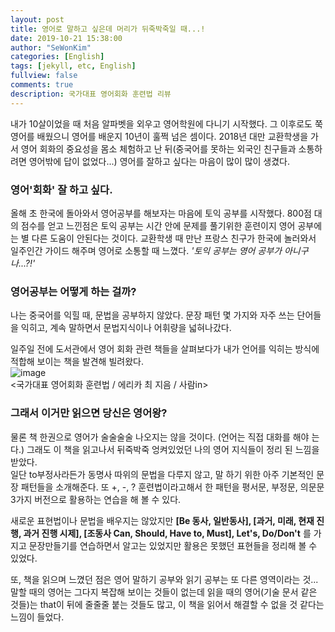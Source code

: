 ```yaml
---
layout: post
title: 영어로 말하고 싶은데 머리가 뒤죽박죽일 때...!
date: 2019-10-21 15:38:00
author: "SeWonKim"
categories: [English]
tags: [jekyll, etc, English]
fullview: false
comments: true
description: 국가대표 영어회화 훈련법 리뷰
---
```


내가 10살이었을 때 처음 알파벳을 외우고 영어학원에 다니기 시작했다. 그 이후로도 쭉 영어를 배웠으니 영어를 배운지 10년이 훌쩍 넘은 셈이다.
2018년 대만 교환학생을 가서 영어 회화의 중요성을 몸소 체험하고 난 뒤(중국어를 못하는 외국인 친구들과 소통하려면 영어밖에 답이 없었다...) 영어를 잘하고 싶다는 마음이 많이 많이 생겼다.

### 영어'회화' 잘 하고 싶다.

올해 초 한국에 돌아와서 영어공부를 해보자는 마음에 토익 공부를 시작했다.
800점 대의 점수를 얻고 느낀점은 토익 공부는 시간 안에 문제를 풀기위한 훈련이지 영어 공부에는 별 다른 도움이 안된다는 것이다.
교환학생 때 만난 프랑스 친구가 한국에 놀러와서 일주인간 가이드 해주며 영어로 소통할 때 느꼈다. *'토익 공부는 영어 공부가 아니구나...?!'*

### 영어공부는 어떻게 하는 걸까?

나는 중국어를 익힐 때, 문법을 공부하지 않았다.
문장 패턴 몇 가지와 자주 쓰는 단어들을 익히고, 계속 말하면서 문법지식이나 어휘량을 넓혀나갔다.        

일주일 전에 도서관에서 영어 회화 관련 책들을 살펴보다가 내가 언어를 익히는 방식에 적합해 보이는 책을 발견해 빌려왔다.        
![image](https://user-images.githubusercontent.com/30452963/67181987-0793d780-f419-11e9-82e3-81371999d169.png)         
<국가대표 영어회화 훈련법 / 에리카 최 지음 / 사람in>

### 그래서 이거만 읽으면 당신은 영어왕?

물론 책 한권으로 영어가 술술술술 나오지는 않을 것이다. (언어는 직접 대화를 해야 는다.) 
그래도 이 책을 읽고나서 뒤죽박죽 엉켜있었던 나의 영어 지식들이 정리 된 느낌을 받았다.        
일단 to부정사라든가 동명사 따위의 문법을 다루지 않고, 말 하기 위한 아주 기본적인 문장 패턴들을 소개해준다.
또 +, -, ? 훈련법이라고해서 한 패턴을 평서문, 부정문, 의문문 3가지 버전으로 활용하는 연습을 해 볼 수 있다.       

새로운 표현법이나 문법을 배우지는 않았지만 **[Be 동사, 일반동사], [과거, 미래, 현재 진행, 과거 진행 시제], [조동사 Can, Should, Have to, Must], Let's, Do/Don't** 를 가지고 문장만들기를 연습하면서 알고는 있었지만 활용은 못했던 표현들을 정리해 볼 수 있었다. 

또, 책을 읽으며 느꼈던 점은 영어 말하기 공부와 읽기 공부는 또 다른 영역이라는 것... 말할 때의 영어는 그다지 복잡해 보이는 것들이 없는데 읽을 때의 영어(기술 문서 같은 것들)는 that이 뒤에 줄줄줄 붙는 것들도 많고, 이 책을 읽어서 해결할 수 없을 것 같다는 느낌이 들었다.
